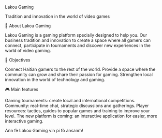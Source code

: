 Lakou Gaming

Tradition and innovation in the world of video games

📖 About Lakou Gaming

Lakou Gaming is a gaming platform specially designed to help you. Our business tradition and innovation to create a space where all gamers can connect, participate in tournaments and discover new experiences in the world of video gaming.

🚀 Objectives

Connect Haitian gamers to the rest of the world. Provide a space where the community can grow and share their passion for gaming. Strengthen local innovation in the world of technology and gaming.

🎮 Main features

Gaming tournaments: create local and international competitions. Community: real-time chat, strategic discussions and gatherings. Player resources: tactics, guides to popular games and training to improve your level. The new platform is coming: an interactive application for easier, more interactive gaming.

Ann fè Lakou Gaming vin pi fò ansanm!